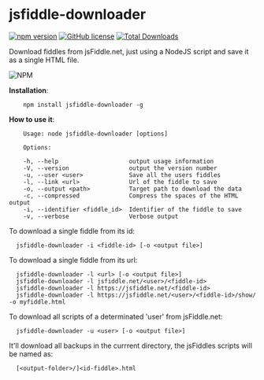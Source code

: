 # jsfiddle-downloader
[![npm version](https://badge.fury.io/js/jsfiddle-downloader.svg)](https://badge.fury.io/js/jsfiddle-downloader) [![GitHub license](https://img.shields.io/badge/license-MIT-blue.svg)](https://raw.githubusercontent.com/facundovictor/jsfiddle-downloader/master/LICENSE) [![Total Downloads](https://img.shields.io/npm/dt/jsfiddle-downloader.svg)](https://npm-stat.com/charts.html?package=jsfiddle-downloader)

Download fiddles from jsFiddle.net, just using a NodeJS script and save it as a single HTML file.

![NPM](https://nodei.co/npm/jsfiddle-downloader.png?compact=true)

**Installation**:

```
	npm install jsfiddle-downloader -g
```

**How to use it**:

```
	Usage: node jsfiddle-downloader [options]

	Options:

	-h, --help                    output usage information
	-V, --version                 output the version number
	-u, --user <user>             Save all the users fiddles
	-l, --link <url>              Url of the fiddle to save
	-o, --output <path>           Target path to download the data
	-c, --compressed              Compress the spaces of the HTML output
	-i, --identifier <fiddle_id>  Identifier of the fiddle to save
	-v, --verbose                 Verbose output

```

To download a single fiddle from its id:

```
  jsfiddle-downloader -i <fiddle-id> [-o <output file>]
```

To download a single fiddle from its url:

```
  jsfiddle-downloader -l <url> [-o <output file>]
  jsfiddle-downloader -l jsfiddle.net/<user>/<fiddle-id>
  jsfiddle-downloader -l https://jsfiddle.net/<fiddle-id>
  jsfiddle-downloader -l https://jsfiddle.net/<user>/<fiddle-id>/show/ -o myfiddle.html
```

To download all scripts of a determinated 'user' from jsFiddle.net:

```
  jsfiddle-downloader -u <user> [-o <output file>]
```

It'll download all backups in the currrent directory, the jsFiddles scripts will be named as:

```
  [<output-folder>/]<id-fiddle>.html
```


